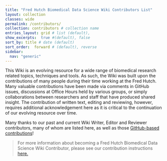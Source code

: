 ```yaml
---
title: "Fred Hutch Biomedical Data Science Wiki Contributors List"
layout: collection
classes: wide
permalink: /contributors/
collection: contributors # collection name
entries_layout: grid # list (default),
show_excerpts:  true #(default), false
sort_by: title # date (default)
sort_order:  forward # (default), reverse
sidebar:
  nav: "generic"
---
```


This Wiki is an evolving resource for a wide range of biomedical research related topics, techniques and tools.  As such, the Wiki was built upon the contributions of many people during their time working at the Fred Hutch.  Many valuable contributions have been made via comments in GitHub issues, discussions at Office Hours held by various groups, or simply collaborations between researchers and staff that have produced shared insight.  The contribution of written text, editing and reviewing, however, requires additional acknowledgement here as it is critical to the continuation of our evolving resource over time.   

Many thanks to our past and current Wiki Writer, Editor and Reviewer contributors, many of whom are listed here, as well as those [GitHub-based contributions](https://github.com/FredHutch/wiki/graphs/contributors)!  
> For more information about becoming a Fred Hutch Biomedical Data Science Wiki Contributor, please see our contribution instructions [here.](https://github.com/FredHutch/wiki/blob/main/README.md)
